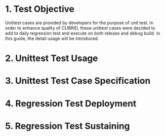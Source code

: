 # 1. Test Objective

Unittest cases are provided by developers for the purpose of unit test. In order to enhance quality of CUBRID, these unittest cases were decided to add to daily regression test and execute on both release and debug build. In this guide, the detail usage will be introduced.

# 2. Unittest Test Usage

# 3. Unittest Test Case Specification

# 4. Regression Test Deployment

# 5. Regression Test Sustaining

